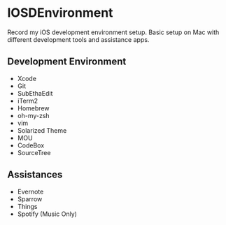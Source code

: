IOSDEnvironment
===============

Record my iOS development environment setup. Basic setup on Mac with different development tools and assistance apps. 

Development Environment
-----------------------
- Xcode
- Git
- SubEthaEdit
- iTerm2
- Homebrew
- oh-my-zsh
- vim
- Solarized Theme
- MOU
- CodeBox
- SourceTree

Assistances
-----------
- Evernote
- Sparrow
- Things
- Spotify (Music Only)